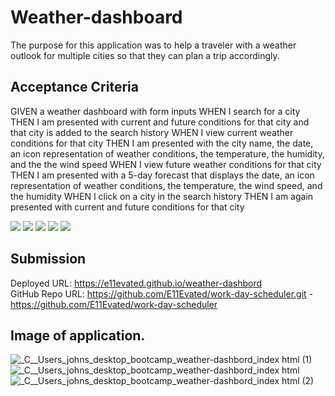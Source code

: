 # Weather-dashboard
The purpose for this application was to help a traveler with a weather outlook for multiple cities so that they can plan a trip accordingly.

## Acceptance Criteria
GIVEN a weather dashboard with form inputs
WHEN I search for a city
THEN I am presented with current and future conditions for that city and that city is added to the search history
WHEN I view current weather conditions for that city
THEN I am presented with the city name, the date, an icon representation of weather conditions, the temperature, the humidity, and the the wind speed
WHEN I view future weather conditions for that city
THEN I am presented with a 5-day forecast that displays the date, an icon representation of weather conditions, the temperature, the wind speed, and the humidity
WHEN I click on a city in the search history
THEN I am again presented with current and future conditions for that city

<p>
    <img src="https://img.shields.io/badge/-HTML-brightgreen" />
    <img src="https://img.shields.io/badge/-CSS-lightgrey" />
    <img src="https://img.shields.io/badge/-JavaScript-blue" />
    <img src="https://img.shields.io/badge/-jquery-orange" />
    <img src="https://img.shields.io/badge/-bootstrap-yellowgreen"  />
</p>

## Submission

Deployed URL:  https://e11evated.github.io/weather-dashbord
<br>
GitHub Repo URL: https://github.com/E11Evated/work-day-scheduler.git - https://github.com/E11Evated/work-day-scheduler

## Image of application.

![_C__Users_johns_desktop_bootcamp_weather-dashbord_index html (1)](https://user-images.githubusercontent.com/78288765/207667783-2cf25060-caf1-47d7-a8c4-3b1c3bcb2f90.png)
![_C__Users_johns_desktop_bootcamp_weather-dashbord_index html](https://user-images.githubusercontent.com/78288765/207667788-6385be23-8f71-4ece-8bd6-d16b1b71e04a.png)
![_C__Users_johns_desktop_bootcamp_weather-dashbord_index html (2)](https://user-images.githubusercontent.com/78288765/207667800-648e6a8c-e5ca-4b8f-94df-3349bdf72647.png)
